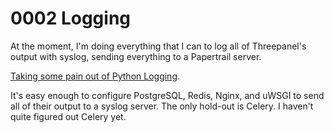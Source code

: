 
# 0002 Logging

At the moment, I'm doing everything that I can to log all of Threepanel's output
with syslog, sending everything to a Papertrail server.

[Taking some pain out of Python Logging](https://hynek.me/articles/taking-some-pain-out-of-python-logging/).

It's easy enough to configure PostgreSQL, Redis, Nginx, and uWSGI to send all of their
output to a syslog server. The only hold-out is Celery. I haven't quite figured out
Celery yet.
